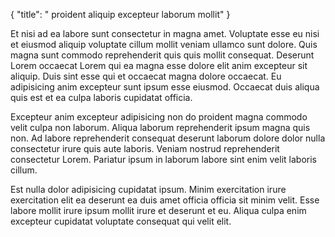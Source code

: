 {
  "title": " proident aliquip excepteur laborum mollit"
}

Et nisi ad ea labore sunt consectetur in magna amet. Voluptate esse eu nisi et eiusmod aliquip voluptate cillum mollit veniam ullamco sunt dolore. Quis magna sunt commodo reprehenderit quis quis mollit consequat. Deserunt Lorem occaecat Lorem qui ea magna esse dolore elit anim excepteur sit aliquip. Duis sint esse qui et occaecat magna dolore occaecat. Eu adipisicing anim excepteur sunt ipsum esse eiusmod. Occaecat duis aliqua quis est et ea culpa laboris cupidatat officia.

Excepteur anim excepteur adipisicing non do proident magna commodo velit culpa non laborum. Aliqua laborum reprehenderit ipsum magna quis non. Ad labore reprehenderit consequat deserunt laborum dolore dolor nulla consectetur irure quis aute laboris. Veniam nostrud reprehenderit consectetur Lorem. Pariatur ipsum in laborum labore sint enim velit laboris cillum.

Est nulla dolor adipisicing cupidatat ipsum. Minim exercitation irure exercitation elit ea deserunt ea duis amet officia officia sit minim velit. Esse labore mollit irure ipsum mollit irure et deserunt et eu. Aliqua culpa enim excepteur cupidatat voluptate consequat qui velit elit.